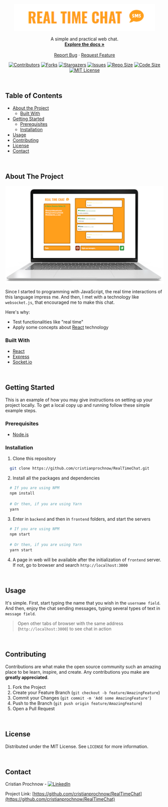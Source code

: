 <!-- PROJECT LOGO -->
<p align="center">
  <a href="https://github.com/cristianprochnow/RealTimeChat">
    <img src="assets/logo.png" alt="Logo" width="450">
  </a>

  <p align="center">
    A simple and practical web chat.
    <br />
    <a href="https://github.com/cristianprochnow/RealTimeChat"><strong>Explore the docs »</strong></a>
    <br />
    <br />
    <a href="https://github.com/cristianprochnow/RealTimeChat/issues">Report Bug</a>
    ·
    <a href="https://github.com/cristianprochnow/RealTimeChat/issues">Request Feature</a>
  </p>
</p>

<!-- PROJECT SHIELDS -->
<!--
*** I'm using markdown "reference style" links for readability.
*** Reference links are enclosed in brackets [ ] instead of parentheses ( ).
*** See the bottom of this document for the declaration of the reference variables
*** for contributors-url, forks-url, etc. This is an optional, concise syntax you may use.
*** https://www.markdownguide.org/basic-syntax/#reference-style-links
-->
<div align="center">

  [![Contributors][contributors-shield]][contributors-url]
  [![Forks][forks-shield]][forks-url]
  [![Stargazers][stars-shield]][stars-url]
  [![Issues][issues-shield]][issues-url]
  [![Repo Size][repo-size-shield]][repo-size-url]
  [![Code Size][code-size-shield]][code-size-url]
  [![MIT License][license-shield]][license-url]

</div>
<br />

<!-- TABLE OF CONTENTS -->
<h2>Table of Contents</h2>

* [About the Project](#about-the-project)
  * [Built With](#built-with)
* [Getting Started](#getting-started)
  * [Prerequisites](#prerequisites)
  * [Installation](#installation)
* [Usage](#usage)
* [Contributing](#contributing)
* [License](#license)
* [Contact](#contact)

<br />

<!-- ABOUT THE PROJECT -->
<h2 id="about-the-project">About The Project</h2>

<div align="center">

  [![Product Name Screen Shot][product-screenshot]](https://github.com/cristianprochnow/RealTimeChat)

</div>

Since I started to programming with JavaScript, the real time interactions of this language impress me. And then, I met with a technology like `websocket.js`, that encouraged me to make this chat.

Here's why:
* Test functionalities like "real time"
* Apply some concepts about [React](https://github.com/facebook/react) technology



<h3 id="built-with">Built With</h3>

* [React](https://github.com/facebook/react)
* [Express](https://github.com/expressjs/express)
* [Socket.io](https://github.com/socketio/socket.io)

<br />

<!-- GETTING STARTED -->
<h2 id="getting-started">Getting Started</h2>

This is an example of how you may give instructions on setting up your project locally.
To get a local copy up and running follow these simple example steps.

<h3 id="prerequisites">Prerequisites</h3>

* [Node.js](https://nodejs.org/en/download/package-manager/)

<h3 id="installation">Installation</h3>

1. Clone this repository

```sh
  git clone https://github.com/cristianprochnow/RealTimeChat.git
```

2. Install all the packages and dependencies

```sh
  # If you are using NPM
  npm install

  # Or then, if you are using Yarn
  yarn
```

3. Enter in `backend` and then in `frontend` folders, and start the servers

```sh
  # If you are using NPM
  npm start

  # Or then, if you are using Yarn
  yarn start
```

4. A page in web will be available after the initialization of `frontend` server. If not, go to browser and search `http://localhost:3000`

<br />

<!-- USAGE EXAMPLES -->
<h2 id="usage">Usage</h2>

It's simple. First, start typing the name that you wish in the `username field`. And then, enjoy the chat sending messages, typing several types of text in `message field`.

> Open other tabs of browser with the same address (`http://localhost:3000`) to see chat in action


<br />

<!-- CONTRIBUTING -->
<h2 id="contributing">Contributing</h2>

Contributions are what make the open source community such an amazing place to be learn, inspire, and create. Any contributions you make are **greatly appreciated**.

1. Fork the Project
2. Create your Feature Branch (`git checkout -b feature/AmazingFeature`)
3. Commit your Changes (`git commit -m 'Add some AmazingFeature'`)
4. Push to the Branch (`git push origin feature/AmazingFeature`)
5. Open a Pull Request

<br />

<!-- LICENSE -->
<h2 id="license">License</h2>

Distributed under the MIT License. See `LICENSE` for more information.

<br />

<!-- CONTACT -->
<h2 id="contact">Contact</h2>

Cristian Prochnow - [![LinkedIn][linkedin-shield]][linkedin-url]

Project Link: [https://github.com/cristianprochnow/RealTimeChat](https://github.com/cristianprochnow/RealTimeChat)

<!-- MARKDOWN LINKS & IMAGES -->
<!-- https://www.markdownguide.org/basic-syntax/#reference-style-links -->
[contributors-shield]: https://img.shields.io/github/contributors/cristianprochnow/RealTimeChat.svg?style=flat
[contributors-url]: https://github.com/cristianprochnow/RealTimeChat/graphs/contributors
[forks-shield]: https://img.shields.io/github/forks/cristianprochnow/RealTimeChat.svg?style=flat
[forks-url]: https://github.com/cristianprochnow/RealTimeChat/network/members
[stars-shield]: https://img.shields.io/github/stars/cristianprochnow/RealTimeChat.svg?style=flat
[stars-url]: https://github.com/cristianprochnow/RealTimeChat/stargazers
[issues-shield]: https://img.shields.io/github/issues/cristianprochnow/RealTimeChat.svg?style=flat
[issues-url]: https://github.com/cristianprochnow/RealTimeChat/issues
[license-shield]: https://img.shields.io/github/license/cristianprochnow/RealTimeChat.svg?style=flat
[license-url]: https://github.com/cristianprochnow/RealTimeChat/blob/master/LICENSE.txt
[repo-size-shield]: https://img.shields.io/github/repo-size/cristianprochnow/RealTimeChat.svg?style=flat
[repo-size-url]: https://github.com/cristianprochnow/RealTimeChat
[code-size-shield]: https://img.shields.io/github/languages/code-size/cristianprochnow/RealTimeChat
[code-size-url]: https://github.com/cristianprochnow/RealTimeChat
[linkedin-shield]: https://img.shields.io/badge/-LinkedIn-black.svg?style=flat&logo=linkedin&colorB=0077b4
[linkedin-url]: https://www.linkedin.com/in/cristianprochnow
[product-screenshot]: assets/notebook-chat-screen.png
